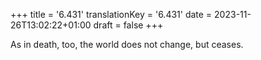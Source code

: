 +++
title = '6.431'
translationKey = '6.431'
date = 2023-11-26T13:02:22+01:00
draft = false
+++

As in death, too, the world does not change, but ceases.
